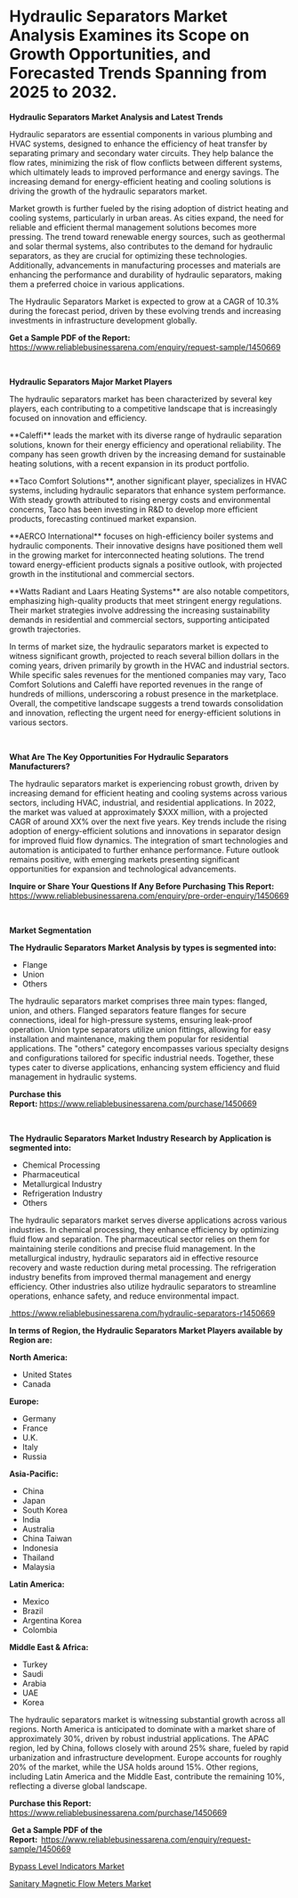 <p><h1>Hydraulic Separators Market Analysis Examines its Scope on Growth Opportunities, and Forecasted Trends Spanning from 2025 to 2032.</h1></p><p><strong>Hydraulic Separators Market Analysis and Latest Trends</strong></p>
<p><p>Hydraulic separators are essential components in various plumbing and HVAC systems, designed to enhance the efficiency of heat transfer by separating primary and secondary water circuits. They help balance the flow rates, minimizing the risk of flow conflicts between different systems, which ultimately leads to improved performance and energy savings. The increasing demand for energy-efficient heating and cooling solutions is driving the growth of the hydraulic separators market.</p><p>Market growth is further fueled by the rising adoption of district heating and cooling systems, particularly in urban areas. As cities expand, the need for reliable and efficient thermal management solutions becomes more pressing. The trend toward renewable energy sources, such as geothermal and solar thermal systems, also contributes to the demand for hydraulic separators, as they are crucial for optimizing these technologies. Additionally, advancements in manufacturing processes and materials are enhancing the performance and durability of hydraulic separators, making them a preferred choice in various applications.</p><p>The Hydraulic Separators Market is expected to grow at a CAGR of 10.3% during the forecast period, driven by these evolving trends and increasing investments in infrastructure development globally.</p></p>
<p><strong>Get a Sample PDF of the Report:&nbsp;</strong> <a href="https://www.reliablebusinessarena.com/enquiry/request-sample/1450669?utm_campaign=1948&utm_medium=2&utm_source=Github&utm_content=ia&utm_term=11042025&utm_id=hydraulic-separators">https://www.reliablebusinessarena.com/enquiry/request-sample/1450669</a></p>
<p>&nbsp;</p>
<p><strong>Hydraulic Separators Major Market Players</strong></p>
<p><p>The hydraulic separators market has been characterized by several key players, each contributing to a competitive landscape that is increasingly focused on innovation and efficiency. </p><p>**Caleffi** leads the market with its diverse range of hydraulic separation solutions, known for their energy efficiency and operational reliability. The company has seen growth driven by the increasing demand for sustainable heating solutions, with a recent expansion in its product portfolio.</p><p>**Taco Comfort Solutions**, another significant player, specializes in HVAC systems, including hydraulic separators that enhance system performance. With steady growth attributed to rising energy costs and environmental concerns, Taco has been investing in R&D to develop more efficient products, forecasting continued market expansion.</p><p>**AERCO International** focuses on high-efficiency boiler systems and hydraulic components. Their innovative designs have positioned them well in the growing market for interconnected heating solutions. The trend toward energy-efficient products signals a positive outlook, with projected growth in the institutional and commercial sectors.</p><p>**Watts Radiant and Laars Heating Systems** are also notable competitors, emphasizing high-quality products that meet stringent energy regulations. Their market strategies involve addressing the increasing sustainability demands in residential and commercial sectors, supporting anticipated growth trajectories.</p><p>In terms of market size, the hydraulic separators market is expected to witness significant growth, projected to reach several billion dollars in the coming years, driven primarily by growth in the HVAC and industrial sectors. While specific sales revenues for the mentioned companies may vary, Taco Comfort Solutions and Caleffi have reported revenues in the range of hundreds of millions, underscoring a robust presence in the marketplace. Overall, the competitive landscape suggests a trend towards consolidation and innovation, reflecting the urgent need for energy-efficient solutions in various sectors.</p></p>
<p>&nbsp;</p>
<p><strong>What Are The Key Opportunities For Hydraulic Separators Manufacturers?</strong></p>
<p><p>The hydraulic separators market is experiencing robust growth, driven by increasing demand for efficient heating and cooling systems across various sectors, including HVAC, industrial, and residential applications. In 2022, the market was valued at approximately $XXX million, with a projected CAGR of around XX% over the next five years. Key trends include the rising adoption of energy-efficient solutions and innovations in separator design for improved fluid flow dynamics. The integration of smart technologies and automation is anticipated to further enhance performance. Future outlook remains positive, with emerging markets presenting significant opportunities for expansion and technological advancements.</p></p>
<p><strong>Inquire or Share Your Questions If Any Before Purchasing This Report:</strong> <a href="https://www.reliablebusinessarena.com/enquiry/pre-order-enquiry/1450669?utm_campaign=1948&utm_medium=2&utm_source=Github&utm_content=ia&utm_term=11042025&utm_id=hydraulic-separators">https://www.reliablebusinessarena.com/enquiry/pre-order-enquiry/1450669</a></p>
<p>&nbsp;</p>
<p><strong>Market Segmentation</strong></p>
<p><strong>The Hydraulic Separators Market Analysis by types is segmented into:</strong></p>
<p><ul><li>Flange</li><li>Union</li><li>Others</li></ul></p>
<p><p>The hydraulic separators market comprises three main types: flanged, union, and others. Flanged separators feature flanges for secure connections, ideal for high-pressure systems, ensuring leak-proof operation. Union type separators utilize union fittings, allowing for easy installation and maintenance, making them popular for residential applications. The "others" category encompasses various specialty designs and configurations tailored for specific industrial needs. Together, these types cater to diverse applications, enhancing system efficiency and fluid management in hydraulic systems.</p></p>
<p><strong>Purchase this Report:&nbsp;</strong><a href="https://www.reliablebusinessarena.com/purchase/1450669?utm_campaign=1948&utm_medium=2&utm_source=Github&utm_content=ia&utm_term=11042025&utm_id=hydraulic-separators">https://www.reliablebusinessarena.com/purchase/1450669</a></p>
<p>&nbsp;</p>
<p><strong>The Hydraulic Separators Market Industry Research by Application is segmented into:</strong></p>
<p><ul><li>Chemical Processing</li><li>Pharmaceutical</li><li>Metallurgical Industry</li><li>Refrigeration Industry</li><li>Others</li></ul></p>
<p><p>The hydraulic separators market serves diverse applications across various industries. In chemical processing, they enhance efficiency by optimizing fluid flow and separation. The pharmaceutical sector relies on them for maintaining sterile conditions and precise fluid management. In the metallurgical industry, hydraulic separators aid in effective resource recovery and waste reduction during metal processing. The refrigeration industry benefits from improved thermal management and energy efficiency. Other industries also utilize hydraulic separators to streamline operations, enhance safety, and reduce environmental impact.</p></p>
<p><a href="https://www.reliablebusinessarena.com/hydraulic-separators-r1450669?utm_campaign=1948&utm_medium=2&utm_source=Github&utm_content=ia&utm_term=11042025&utm_id=hydraulic-separators">&nbsp;https://www.reliablebusinessarena.com/hydraulic-separators-r1450669</a></p>
<p><strong>In terms of Region, the Hydraulic Separators Market Players available by Region are:</strong></p>
<p>
    <p> <strong> North America: </strong>
        <ul>
            <li>United States</li>
            <li>Canada</li>
        </ul>
        </p> 
    <p> <strong> Europe: </strong>
        <ul>
            <li>Germany</li>
            <li>France</li>
            <li>U.K.</li>
            <li>Italy</li>
            <li>Russia</li>
        </ul>
        </p> 
    <p> <strong> Asia-Pacific: </strong>
        <ul>
            <li>China</li>
            <li>Japan</li>
            <li>South Korea</li>
            <li>India</li>
            <li>Australia</li>
            <li>China Taiwan</li>
            <li>Indonesia</li>
            <li>Thailand</li>
            <li>Malaysia</li>
        </ul>
        </p> 
    <p> <strong> Latin America: </strong>
        <ul>
            <li>Mexico</li>
            <li>Brazil</li>
            <li>Argentina Korea</li>
            <li>Colombia</li>
        </ul>
        </p> 
    <p> <strong> Middle East & Africa: </strong>
        <ul>
            <li>Turkey</li>
            <li>Saudi</li>
            <li>Arabia</li>
            <li>UAE</li>
            <li>Korea</li>
        </ul>
    </p>
    </p>
<p><p>The hydraulic separators market is witnessing substantial growth across all regions. North America is anticipated to dominate with a market share of approximately 30%, driven by robust industrial applications. The APAC region, led by China, follows closely with around 25% share, fueled by rapid urbanization and infrastructure development. Europe accounts for roughly 20% of the market, while the USA holds around 15%. Other regions, including Latin America and the Middle East, contribute the remaining 10%, reflecting a diverse global landscape.</p></p>
<p><strong>Purchase this Report: </strong><a href="https://www.reliablebusinessarena.com/purchase/1450669?utm_campaign=1948&utm_medium=2&utm_source=Github&utm_content=ia&utm_term=11042025&utm_id=hydraulic-separators">https://www.reliablebusinessarena.com/purchase/1450669</a></p>
<p>&nbsp;<strong>Get a Sample PDF of the Report:&nbsp;&nbsp;</strong><a href="https://www.reliablebusinessarena.com/enquiry/request-sample/1450669?utm_campaign=1948&utm_medium=2&utm_source=Github&utm_content=ia&utm_term=11042025&utm_id=hydraulic-separators">https://www.reliablebusinessarena.com/enquiry/request-sample/1450669</a></p>
<p><strong></strong></p>
<p><p><a href="https://github.com/goreabeeran/Market-Research-Report-List-1/blob/main/bypass-level-indicators-market.md?utm_campaign=1948&utm_medium=2&utm_source=Github&utm_content=ia&utm_term=11042025&utm_id=hydraulic-separators">Bypass Level Indicators Market</a></p><p><a href="https://github.com/prumrupear/Market-Research-Report-List-1/blob/main/sanitary-magnetic-flow-meters-market.md?utm_campaign=1948&utm_medium=2&utm_source=Github&utm_content=ia&utm_term=11042025&utm_id=hydraulic-separators">Sanitary Magnetic Flow Meters Market</a></p></p>